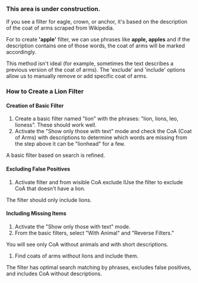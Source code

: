 ### This area is under construction.

If you see a filter for eagle, crown, or anchor, it's based on the description of the coat of arms scraped from Wikipedia.

For to create **'apple'** filter, we can use phrases like **apple, apples** and if the description contains one of those words, the coat of arms will be marked accordingly.

This method isn't ideal (for example, sometimes the text describes a previous version of the coat of arms). The 'exclude' and 'include' options allow us to manually remove or add specific coat of arms.

### How to Create a Lion Filter

#### Creation of Basic Filter

1. Create a basic filter named "lion" with the phrases: "lion, lions, leo, lioness". These should work well.
2. Activate the "Show only those with text" mode and check the CoA (Coat of Arms) with descriptions to determine which words are missing from the step above it can be "lionhead" for a few.

 A basic filter based on search is refined.

#### Excluding False Positives

1. Activate filter and from wisible CoA exclude lUse the filter to exclude CoA that doesn't have a lion.

The filter should only include lions.

#### Including Missing Items

1. Activate the "Show only those with text" mode.
2. From the basic filters, select "With Animal" and "Reverse Filters."

You will see only CoA without animals and with short descriptions.

1. Find coats of arms without lions and include them.

The filter has optimal search matching by phrases, excludes false positives, and includes CoA without descriptions.
